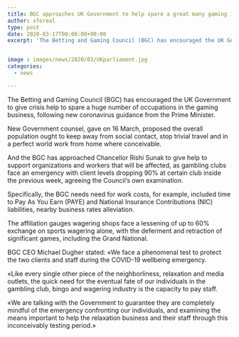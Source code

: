 ```yaml
---
title: BGC approaches UK Government to help spare a great many gaming industry jobs
author: xforeal 
type: post
date: 2020-03-17T00:00:00+00:00
excerpt: 'The Betting and Gaming Council (BGC) has encouraged the UK Government to give crisis help to spare a huge number of employments in the gaming business, following crisp coronavirus guidance from the Prime Minister '


image : images/news/2020/03/UKparliament.jpg
categories:
  - news

---
```

The Betting and Gaming Council (BGC) has encouraged the UK Government to give crisis help to spare a huge number of occupations in the gaming business, following new coronavirus guidance from the Prime Minister. 

New Government counsel, gave on 16 March, proposed the overall population ought to keep away from social contact, stop trivial travel and in a perfect world work from home where conceivable. 

And the BGC has approached Chancellor Rishi Sunak to give help to support organizations and workers that will be affected, as gambling clubs face an emergency with client levels dropping 90&percnt; at certain club inside the previous week, agreeing the Council&#8217;s own examination. 

Specifically, the BGC needs need for work costs, for example, included time to Pay As You Earn (PAYE) and National Insurance Contributions (NIC) liabilities, nearby business rates alleviation. 

The affiliation gauges wagering shops face a lessening of up to 60&percnt; exchange on sports wagering alone, with the deferment and retraction of significant games, including the Grand National. 

BGC CEO Michael Dugher stated: &#171;We face a phenomenal test to protect the two clients and staff during the COVID-19 wellbeing emergency. 

&#171;Like every single other piece of the neighborliness, relaxation and media outlets, the quick need for the eventual fate of our individuals in the gambling club, bingo and wagering industry is the capacity to pay staff. 

&#171;We are talking with the Government to guarantee they are completely mindful of the emergency confronting our individuals, and examining the means important to help the relaxation business and their staff through this inconceivably testing period.&#187;